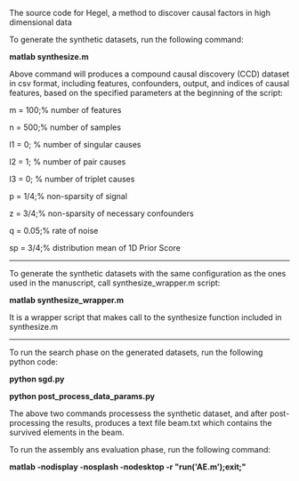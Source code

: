 The source code for Hegel, a method to discover causal factors in high dimensional data

To generate the synthetic datasets, run the following command:

**matlab synthesize.m**

Above command will produces a compound causal discovery (CCD) dataset in csv format, including features, confounders, output, and indices of causal features, based on the specified parameters at the beginning of the script:


m = 100;% number of features

n = 500;% number of samples

l1 = 0;	% number of singular causes

l2 = 1;	% number of pair causes

l3 = 0; % number of triplet causes

p = 1/4;% non-sparsity of signal

z = 3/4;% non-sparsity of necessary confounders

q = 0.05;% rate of noise

sp = 3/4;% distribution mean of 1D Prior Score

----------------------

To generate the synthetic datasets with the same configuration as the ones used in the manuscript, call synthesize_wrapper.m script:

**matlab synthesize_wrapper.m**


It is a wrapper script that makes call to the synthesize function included in synthesize.m

----------------------
To run the search phase on the generated datasets, run the following python code:

**python sgd.py**

**python post_process_data_params.py**

The above two commands processess the synthetic dataset, and after post-processing the results, produces a text file beam.txt which contains the survived elements in the beam.


To run the assembly ans evaluation phase, run the following command:


**matlab -nodisplay -nosplash -nodesktop -r "run('AE.m');exit;"**

